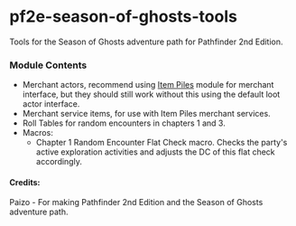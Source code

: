 # pf2e-season-of-ghosts-tools
Tools for the Season of Ghosts adventure path for Pathfinder 2nd Edition.

### Module Contents
- Merchant actors, recommend using [Item Piles](https://github.com/fantasycalendar/FoundryVTT-ItemPiles) module for merchant interface, but they should still work without this using the default loot actor interface.
- Merchant service items, for use with Item Piles merchant services. 
- Roll Tables for random encounters in chapters 1 and 3.
- Macros:
   - Chapter 1 Random Encounter Flat Check macro. Checks the party's active exploration activities and adjusts the DC of this flat check accordingly.

#### Credits:
Paizo - For making Pathfinder 2nd Edition and the Season of Ghosts adventure path.
